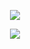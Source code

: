 <p align="center">
    <a href="https://git.io/streak-stats"><img src="https://streak-stats.demolab.com?user=Yggdrae&theme=dark&border_radius=15"/></a>
</p>

<p align="center">
    <a href="https://github.com/anuraghazra/github-readme-stats"><img src="https://github-readme-stats-git-masterrstaa-rickstaa.vercel.app/api/top-langs/?username=Yggdrae&thme=dark"/></a>
</p>
